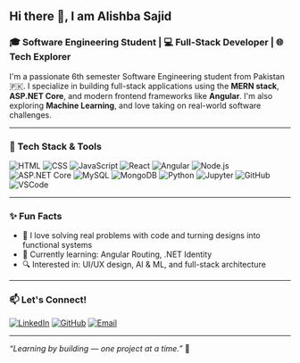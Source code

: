 ## Hi there 👋, I am Alishba Sajid

### 🎓 Software Engineering Student | 💻 Full-Stack Developer | 🌐 Tech Explorer

I'm a passionate 6th semester Software Engineering student from Pakistan 🇵🇰. I specialize in building full-stack applications using the **MERN stack**, **ASP.NET Core**, and modern frontend frameworks like **Angular**. I'm also exploring **Machine Learning**, and love taking on real-world software challenges.

---

### 🚀 Tech Stack & Tools
![HTML](https://img.shields.io/badge/Code-HTML5-orange?style=flat&logo=html5)
![CSS](https://img.shields.io/badge/Style-CSS3-blue?style=flat&logo=css3)
![JavaScript](https://img.shields.io/badge/Code-JavaScript-yellow?style=flat&logo=javascript)
![React](https://img.shields.io/badge/Framework-React-61DAFB?style=flat&logo=react)
![Angular](https://img.shields.io/badge/Framework-Angular-red?style=flat&logo=angular)
![Node.js](https://img.shields.io/badge/Backend-Node.js-339933?style=flat&logo=node.js)
![ASP.NET Core](https://img.shields.io/badge/Backend-ASP.NET_Core-blueviolet?style=flat&logo=dotnet)
![MySQL](https://img.shields.io/badge/Database-MySQL-lightblue?style=flat&logo=mysql)
![MongoDB](https://img.shields.io/badge/Database-MongoDB-47A248?style=flat&logo=mongodb)
![Python](https://img.shields.io/badge/ML-Python-3670A0?style=flat&logo=python)
![Jupyter](https://img.shields.io/badge/Tools-Jupyter-orange?style=flat&logo=jupyter)
![GitHub](https://img.shields.io/badge/Version_Control-GitHub-black?style=flat&logo=github)
![VSCode](https://img.shields.io/badge/IDE-VS_Code-007ACC?style=flat&logo=visualstudiocode)

---




### ✨ Fun Facts
- 💼 I love solving real problems with code and turning designs into functional systems
- 🌱 Currently learning: Angular Routing, .NET Identity
- 🔍 Interested in: UI/UX design, AI & ML, and full-stack architecture

---

### 📫 Let's Connect!
[![LinkedIn](https://img.shields.io/badge/LinkedIn-blue?style=flat&logo=linkedin)](https://www.linkedin.com/in/alishbasajid/)
[![GitHub](https://img.shields.io/badge/GitHub-Profile-black?style=flat&logo=github)](https://github.com/Alishba-Sajid)
[![Email](https://img.shields.io/badge/Email-Mail-blue?style=flat&logo=gmail)](mailto:alishbasajid121@gmail.com)

---

_“Learning by building — one project at a time.”_ 🚀

